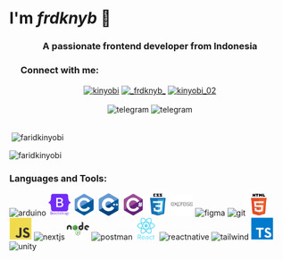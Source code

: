 # I'm _frdknyb_ 👋
<h3 align="center">A passionate frontend developer from Indonesia</h3>
<div align="center" style="padding: 0 20px;">
  <!-- <p align="center"> -->
<h3 align="left">Connect with me:</h3>
<a href="https://linkedin.com/in/kinyobi" target="blank"><img align="center" src="https://raw.githubusercontent.com/rahuldkjain/github-profile-readme-generator/master/src/images/icons/Social/linked-in-alt.svg" alt="kinyobi" height="30" width="40" /></a>
<a href="https://instagram.com/_frdknyb_" target="blank"><img align="center" src="https://raw.githubusercontent.com/rahuldkjain/github-profile-readme-generator/master/src/images/icons/Social/instagram.svg" alt="_frdknyb_" height="30" width="40" /></a>
<a href="https://www.youtube.com/c/kinyobi_02" target="blank"><img align="center" src="https://raw.githubusercontent.com/rahuldkjain/github-profile-readme-generator/master/src/images/icons/Social/youtube.svg" alt="kinyobi_02" height="30" width="40" /></a>
<br><br>
    <img alt="telegram" src="https://www.codewars.com/users/moeka/badges/micro"> <img alt="telegram" src="https://img.shields.io/badge/dynamic/json?style=flat-square&labelColor=black&color=%23ffa116&label=Solved&query=solvedOverTotal&url=https%3A%2F%2Fbadge.xyli.tech/%2Fapi%2Fusers%2Frizkyizh&logo=leetcode&logoColor=yellow">
		<br><br>
  <!-- </p> -->
  </div>
<!-- <p><img align="left" src="https://github-readme-stats.vercel.app/api/top-langs?username=faridkinyobi&show_icons=true&locale=en&layout=compact" alt="faridkinyobi" /></p>
 -->
<p>&nbsp;<img align="center" src="https://github-readme-stats.vercel.app/api?username=faridkinyobi&show_icons=true&locale=en" alt="faridkinyobi" /></p>

<p><img align="center" src="https://github-readme-streak-stats.herokuapp.com/?user=faridkinyobi&" alt="faridkinyobi" /></p>


<div  align="left">
<h3 align="left">Languages and Tools:</h3>
<img src="https://cdn.worldvectorlogo.com/logos/arduino-1.svg" alt="arduino" width="40" height="40"/> 
<img src="https://raw.githubusercontent.com/devicons/devicon/master/icons/bootstrap/bootstrap-plain-wordmark.svg" alt="bootstrap" width="40" height="40"/> 
<img src="https://raw.githubusercontent.com/devicons/devicon/master/icons/c/c-original.svg" alt="c" width="40" height="40"/> 
<img src="https://raw.githubusercontent.com/devicons/devicon/master/icons/cplusplus/cplusplus-original.svg" alt="cplusplus" width="40" height="40"/> 
<img src="https://raw.githubusercontent.com/devicons/devicon/master/icons/csharp/csharp-original.svg" alt="csharp" width="40" height="40"/> 
<img src="https://raw.githubusercontent.com/devicons/devicon/master/icons/css3/css3-original-wordmark.svg" alt="css3" width="40" height="40"/> 
<img src="https://raw.githubusercontent.com/devicons/devicon/master/icons/express/express-original-wordmark.svg" alt="express" width="40" height="40"/> 
<img src="https://www.vectorlogo.zone/logos/figma/figma-icon.svg" alt="figma" width="40" height="40"/>
<img src="https://www.vectorlogo.zone/logos/git-scm/git-scm-icon.svg" alt="git" width="40" height="40"/> 
<img src="https://raw.githubusercontent.com/devicons/devicon/master/icons/html5/html5-original-wordmark.svg" alt="html5" width="40" height="40"/>
<img src="https://raw.githubusercontent.com/devicons/devicon/master/icons/javascript/javascript-original.svg" alt="javascript" width="40" height="40"/>
<img src="https://cdn.worldvectorlogo.com/logos/nextjs-2.svg" alt="nextjs" width="40" height="40"/>
<img src="https://raw.githubusercontent.com/devicons/devicon/master/icons/nodejs/nodejs-original-wordmark.svg" alt="nodejs" width="40" height="40"/>
<img src="https://www.vectorlogo.zone/logos/getpostman/getpostman-icon.svg" alt="postman" width="40" height="40"/>
<img src="https://raw.githubusercontent.com/devicons/devicon/master/icons/react/react-original-wordmark.svg" alt="react" width="40" height="40"/>
<img src="https://reactnative.dev/img/header_logo.svg" alt="reactnative" width="40" height="40"/> 
<img src="https://www.vectorlogo.zone/logos/tailwindcss/tailwindcss-icon.svg" alt="tailwind" width="40" height="40"/> 
<img src="https://raw.githubusercontent.com/devicons/devicon/master/icons/typescript/typescript-original.svg" alt="typescript" width="40" height="40"/>
<img src="https://www.vectorlogo.zone/logos/unity3d/unity3d-icon.svg" alt="unity" width="40" height="40"/> 
</div>
</div>
